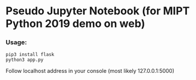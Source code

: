 # Pseudo Jupyter Notebook (for MIPT Python 2019 demo on web)

### Usage:
```
pip3 install flask
python3 app.py
```

Follow localhost address in your console (most likely 127.0.0.1:5000)
